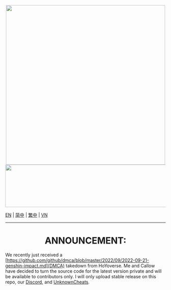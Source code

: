 <p align="center">
  <a href="#"><img width="500" height="500" src="https://i.imgur.com/B8WE1Dl.png"></a>
  <a href="#"><img width="690" height="133" src="https://user-images.githubusercontent.com/67109235/176832764-471a6bd5-405f-43dd-97ec-c11997880993.png"></a>
</p>

[EN](README_en-US.md) | [简中](README_zh-Hans.md) | [繁中](README_zh-Hant.md) | [VN](README_vi-vn.md)

---

<h1 align="center">ANNOUNCEMENT:</h1>

We recently just received a [https://github.com/github/dmca/blob/master/2022/09/2022-09-21-genshin-impact.md](DMCA) takedown from HoYoverse. Me and Callow have decided to turn the source code for the latest version private and will be available to contributors only. I will only upload stable release on this repo, our [Discord](https://discord.gg/akebi), and [UnknownCheats](https://www.unknowncheats.me/forum/genshin-impact/512860-akebi-genshin-cheat.html). 
